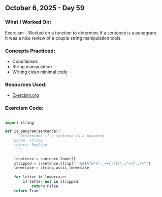 ## October 6, 2025 - Day 59

### What I Worked On:  
Exercism - Worked on a function to determine if a sentence is a panagram. It was a nice review of a couple string manipulation tools. 

### Concepts Practiced:  
- Conditionals
- String manipulation
- Writing clean minimal code
         
### Resources Used:  
- [Exercism.org](https://exercism.org/tracks/python/exercises)
    
### Exercism Code: 
```python

import string 

def is_pangram(sentence):
    '''Determines if a sentence is a panagram.
    param: string
    return: Boolean
    '''
    
    lsentence = sentence.lower()
    stripped = lsentence.strip(" !@#$%^&*()-_+={}[]|\:;'<>?,./\"")
    lowercase = string.ascii_lowercase
    
    for letter in lowercase:
        if letter not in stripped:
            return False
    return True 

```
